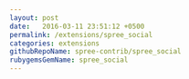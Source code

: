 ```yaml
---
layout: post
date:   2016-03-11 23:51:12 +0500
permalink: /extensions/spree_social
categories: extensions
githubRepoName: spree-contrib/spree_social
rubygemsGemName: spree_social
---
```

